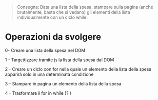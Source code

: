 > Consegna:
> Data una lista della spesa, stampare sulla pagina (anche brutalmente, basta che si vedano) gli elementi della lista individualmente con un ciclo while.

# Operazioni da svolgere

0- Creare una lista della spesa nel DOM

1 - Targettizzare tramite js la lista della spesa dal DOM

2 - Creare un ciclo con for nella quale un elemento della lista della spesa apparirà solo in una determinata condizione

3 - Stampare in pagina un elemento della lista della spesa

4 - Trasformare il for in while (? )
